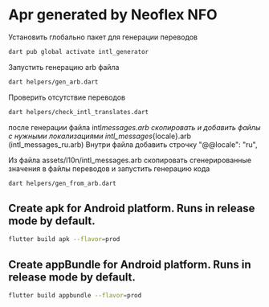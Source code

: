 # Apr generated by Neoflex NFO

Установить глобально пакет для генерации переводов

```bash
dart pub global activate intl_generator
```

Запустить генерацию arb файла

```bash
dart helpers/gen_arb.dart
```

Проверить отсутствие переводов

```bash
dart helpers/check_intl_translates.dart
```

после генерации файла intl*messages.arb скопировать и добавить файлы с нужными локализациями intl_messages*{locale}.arb (intl_messages_ru.arb)
Внутри файла добавить строчку "@@locale": "ru",

Из файла assets/l10n/intl_messages.arb скопировать сгенерированные значения в файлы переводов и запустить генерацию кода

```bash
dart helpers/gen_from_arb.dart
```

## Create apk for Android platform. Runs in release mode by default.

```bash
flutter build apk --flavor=prod
```

## Create appBundle for Android platform. Runs in release mode by default.

```bash
flutter build appbundle --flavor=prod
```
